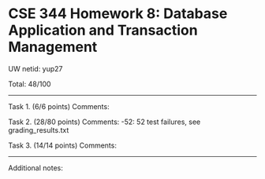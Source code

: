 # CSE 344 Homework 8: Database Application and Transaction Management

UW netid: yup27

Total: 48/100

---

Task 1. (6/6 points)
	Comments:
	

Task 2. (28/80 points)
	Comments:
	-52: 52 test failures, see grading_results.txt

Task 3. (14/14 points)
	Comments:
	

---

Additional notes:
